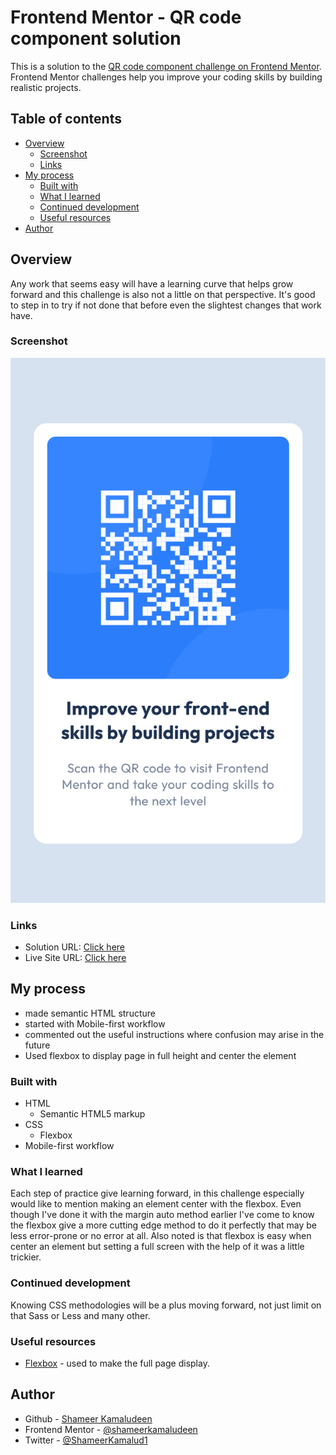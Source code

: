 # Frontend Mentor - QR code component solution

This is a solution to the [QR code component challenge on Frontend Mentor](https://www.frontendmentor.io/challenges/qr-code-component-iux_sIO_H). Frontend Mentor challenges help you improve your coding skills by building realistic projects. 

## Table of contents

- [Overview](#overview)
  - [Screenshot](#screenshot)
  - [Links](#links)
- [My process](#my-process)
  - [Built with](#built-with)
  - [What I learned](#what-i-learned)
  - [Continued development](#continued-development)
  - [Useful resources](#useful-resources)
- [Author](#author)

## Overview

Any work that seems easy will have a learning curve that helps grow forward and this challenge is also not a little on that perspective. It's good to step in to try if not done that before even the slightest changes that work have.

### Screenshot

![](./screenshot.png)

### Links

- Solution URL: [Click here](https://github.com/shameerkamaludeen/qr-code-component-main)
- Live Site URL: [Click here](https://shameerkamaludeen.github.io/qr-code-component-main/)

## My process

- made semantic HTML structure
- started with Mobile-first workflow
- commented out the useful instructions where confusion may arise in the future
- Used flexbox to display page in full height and center the element

### Built with

- HTML
  - Semantic HTML5 markup
- CSS
  - Flexbox
- Mobile-first workflow

### What I learned

Each step of practice give learning forward, in this challenge especially would like to mention making an element center with the flexbox. Even though I've done it with the margin auto method earlier I've come to know the flexbox give a more cutting edge method to do it perfectly that may be less error-prone or no error at all. Also noted is that flexbox is easy when center an element but setting a full screen with the help of it was a little trickier.

### Continued development

Knowing CSS methodologies will be a plus moving forward, not just limit on that Sass or Less and many other. 

### Useful resources

- [Flexbox](https://developer.mozilla.org/en-US/docs/Learn/CSS/CSS_layout/Flexbox) - used to make the full page display.

## Author

- Github - [Shameer Kamaludeen](https://github.com/shameerkamaludeen)
- Frontend Mentor - [@shameerkamaludeen](https://www.frontendmentor.io/profile/shameerkamaludeen)
- Twitter - [@ShameerKamalud1](https://twitter.com/ShameerKamalud1)

